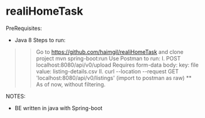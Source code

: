 # realiHomeTask
PreRequisites:
- Java 8
Steps to run:
 >> Go to https://github.com/haimgil/realiHomeTask and clone project 
 >> mvn spring-boot:run
 >>Use Postman to run:
  I. POST localhost:8080/api/v0/upload
      Requires form-data body:
      key: file value: listing-details.csv
 II. curl --location --request GET 'localhost:8080/api/v0/listings' (import to postman as raw)
    ** As of now, without filtering.
 
 NOTES:
 * BE written in java with Spring-boot
